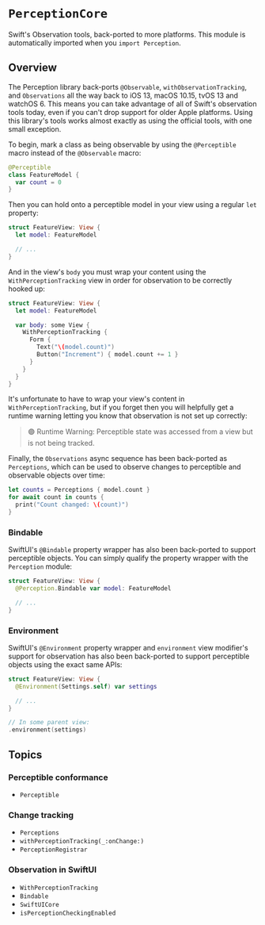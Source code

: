 # ``PerceptionCore``

Swift's Observation tools, back-ported to more platforms. This module is automatically imported when
you `import Perception`.

## Overview

The Perception library back-ports `@Observable`, `withObservationTracking`, and `Observations` all
the way back to iOS 13, macOS 10.15, tvOS 13 and watchOS 6. This means you can take advantage of
all of Swift's observation tools today, even if you can't drop support for older Apple platforms.
Using this library's tools works almost exactly as using the official tools, with one small
exception.

To begin, mark a class as being observable by using the `@Perceptible` macro instead of the
`@Observable` macro:

```swift
@Perceptible
class FeatureModel {
  var count = 0
}
```

Then you can hold onto a perceptible model in your view using a regular `let` property:

```swift
struct FeatureView: View {
  let model: FeatureModel

  // ...
}
```

And in the view's `body` you must wrap your content using the `WithPerceptionTracking` view in
order for observation to be correctly hooked up:

```swift
struct FeatureView: View {
  let model: FeatureModel

  var body: some View {
    WithPerceptionTracking {
      Form {
        Text("\(model.count)")
        Button("Increment") { model.count += 1 }
      }
    }
  }
}
```

It's unfortunate to have to wrap your view's content in `WithPerceptionTracking`, but if you forget
then you will helpfully get a runtime warning letting you know that observation is not set up
correctly:

> 🟣 Runtime Warning: Perceptible state was accessed from a view but is not being tracked.

Finally, the `Observations` async sequence has been back-ported as `Perceptions`, which can be used
to observe changes to perceptible and observable objects over time:

```swift
let counts = Perceptions { model.count }
for await count in counts {
  print("Count changed: \(count)")
}
```

### Bindable

SwiftUI's `@Bindable` property wrapper has also been back-ported to support perceptible objects. You
can simply qualify the property wrapper with the `Perception` module:

```swift
struct FeatureView: View {
  @Perception.Bindable var model: FeatureModel

  // ...
}
```

### Environment

SwiftUI's `@Environment` property wrapper and `environment` view modifier's support for observation
has also been back-ported to support perceptible objects using the exact same APIs:

```swift
struct FeatureView: View {
  @Environment(Settings.self) var settings

  // ...
}

// In some parent view:
.environment(settings)
```

## Topics

### Perceptible conformance

- ``Perceptible``

### Change tracking

- ``Perceptions``
- ``withPerceptionTracking(_:onChange:)``
- ``PerceptionRegistrar``

### Observation in SwiftUI

- ``WithPerceptionTracking``
- ``Bindable``
- ``SwiftUICore``
- ``isPerceptionCheckingEnabled``
